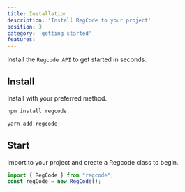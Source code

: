 ```yaml
---
title: Installation
description: 'Install RegCode to your project'
position: 3
category: 'getting started'
features:
---
```


Install the `Regcode API` to get started in seconds.

## Install

Install with your preferred method.

<code-group>
  <code-block label="NPM"  active>

  ```bash
  npm install regcode
  ```

  </code-block>
    <code-block label="Yarn">

  ```bash
  yarn add regcode
  ```

  </code-block>
</code-group>

## Start

Import to your project and create a Regcode class to begin.

```ts
import { RegCode } from "regcode";
const regCode = new RegCode();
```